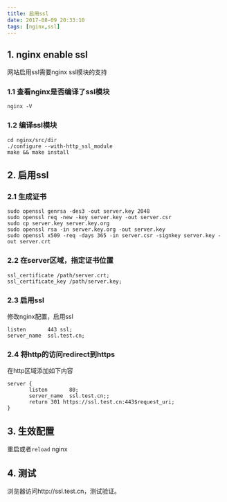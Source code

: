 ```yaml
---
title: 启用ssl
date: 2017-08-09 20:33:10
tags: [nginx,ssl]
---
```


## 1. nginx enable ssl
网站启用ssl需要nginx ssl模块的支持

### 1.1 查看nginx是否编译了ssl模块
```
nginx -V
```

### 1.2 编译ssl模块
```
cd nginx/src/dir
./configure --with-http_ssl_module
make && make install
```

## 2. 启用ssl

### 2.1 生成证书
```
sudo openssl genrsa -des3 -out server.key 2048
sudo openssl req -new -key server.key -out server.csr
sudo cp server.key server.key.org
sudo openssl rsa -in server.key.org -out server.key
sudo openssl x509 -req -days 365 -in server.csr -signkey server.key -out server.crt
```

### 2.2 在server区域，指定证书位置
``` 
ssl_certificate /path/server.crt;
ssl_certificate_key /path/server.key;
```

### 2.3 启用ssl
修改nginx配置，启用ssl
```
listen       443 ssl; 
server_name  ssl.test.cn; 
```

### 2.4 将http的访问redirect到https
在http区域添加如下内容
```
server {
       listen       80;
       server_name  ssl.test.cn;;
       return 301 https://ssl.test.cn:443$request_uri;
}
```

## 3. 生效配置
重启或者`reload` nginx

## 4. 测试
浏览器访问http://ssl.test.cn，测试验证。